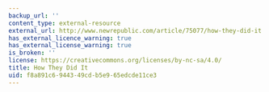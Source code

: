 ```yaml
---
backup_url: ''
content_type: external-resource
external_url: http://www.newrepublic.com/article/75077/how-they-did-it
has_external_licence_warning: true
has_external_license_warning: true
is_broken: ''
license: https://creativecommons.org/licenses/by-nc-sa/4.0/
title: How They Did It
uid: f8a891c6-9443-49cd-b5e9-65edcde11ce3
---
```

